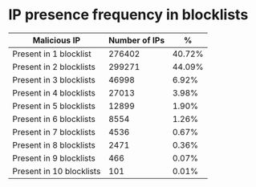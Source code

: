 # IP presence frequency in blocklists
| Malicious IP | Number of IPs | % |
|----|----|----|
| Present in 1 blocklist | 276402 | 40.72% |
| Present in 2 blocklists | 299271 | 44.09% |
| Present in 3 blocklists | 46998 | 6.92% |
| Present in 4 blocklists | 27013 | 3.98% |
| Present in 5 blocklists | 12899 | 1.90% |
| Present in 6 blocklists | 8554 | 1.26% |
| Present in 7 blocklists | 4536 | 0.67% |
| Present in 8 blocklists | 2471 | 0.36% |
| Present in 9 blocklists | 466 | 0.07% |
| Present in 10 blocklists | 101 | 0.01% |
